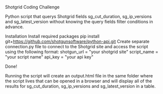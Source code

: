 Shotgrid Coding Challenge

Python script that querys Shotgrid fields sg_cut_duration, sg_ip_versions and sg_latest_version without knowing the query fields filter conditions in advance. 

Installation
Install required packages pip install git+https://github.com/shotgunsoftware/python-api.git
Create separate connection.py file to connect to the Shotgrid site and access the script using the following format:
shotgun_url = "your shotgrid site"
script_name = "your script name"
api_key = "your api key"

Done!

Running the script will create an output.html file in the same folder where the script lives that can be opened in a browser and will display all of the results for sg_cut_duration, sg_ip_versions and sg_latest_version in a table.
 
